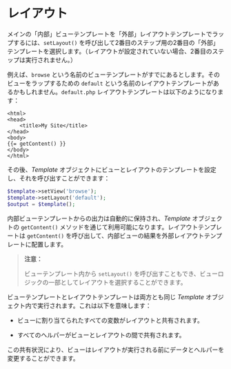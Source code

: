 # レイアウト

メインの「内部」ビューテンプレートを「外部」レイアウトテンプレートでラップするには、`setLayout()` を呼び出して2番目のステップ用の2番目の「外部」テンプレートを選択します。（レイアウトが設定されていない場合、2番目のステップは実行されません。）

例えば、`browse` という名前のビューテンプレートがすでにあるとします。そのビューをラップするための `default` という名前のレイアウトテンプレートがあるかもしれません。`default.php` レイアウトテンプレートは以下のようになります：

```html+php
<html>
<head>
    <title>My Site</title>
</head>
<body>
{{= getContent() }}
</body>
</html>
```

その後、_Template_ オブジェクトにビューとレイアウトのテンプレートを設定し、それを呼び出すことができます：

```php
$template->setView('browse');
$template->setLayout('default');
$output = $template();
```

内部ビューテンプレートからの出力は自動的に保持され、_Template_ オブジェクトの `getContent()` メソッドを通じて利用可能になります。レイアウトテンプレートは `getContent()` を呼び出して、内部ビューの結果を外部レイアウトテンプレートに配置します。

> **注意：**
>
> ビューテンプレート内から `setLayout()` を呼び出すこともでき、ビューロジックの一部としてレイアウトを選択することができます。

ビューテンプレートとレイアウトテンプレートは両方とも同じ _Template_ オブジェクト内で実行されます。これは以下を意味します：

- ビューに割り当てられたすべての変数がレイアウトと共有されます。

- すべてのヘルパーがビューとレイアウトの間で共有されます。

この共有状況により、ビューはレイアウトが実行される前にデータとヘルパーを変更することができます。
